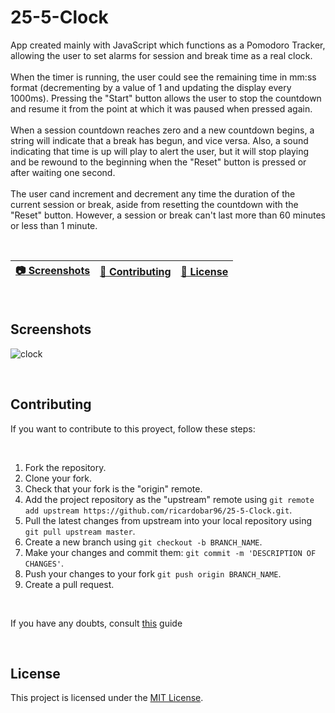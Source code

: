 # 25-5-Clock
App created mainly with JavaScript which functions as a Pomodoro Tracker, allowing the user to set alarms for session and break time as a real clock.
<br>
<br>
When the timer is running, the user could see the remaining time in mm:ss format (decrementing by a value of 1 and updating the display every 1000ms). Pressing the "Start" button allows the user to stop the countdown and resume it from the point at which it was paused when pressed again.
<br>
<br>
When a session countdown reaches zero and a new countdown begins, a string will indicate that a break has begun, and vice versa. Also, a sound indicating that time is up will play to alert the user, but it will stop playing and be rewound to the beginning when the "Reset" button is pressed or after waiting one second.
<br>
<br>
The user cand increment and decrement any time the duration of the current session or break, aside from resetting the countdown with the "Reset" button. However, a session or break can't last more than 60 minutes or less than 1 minute.

<br>

| [:camera: Screenshots](#screenshots) | [🤝 Contributing](#contributing) | [🔖 License](#license) |
|  -------- | ----------- | ----------- |

<br>

## Screenshots

![clock](https://github.com/ricardobar96/25-5-Clock/assets/73242474/13116f12-6907-44cf-9091-ca304fc9c717)

<br>

## Contributing
If you want to contribute to this proyect, follow these steps:

<br>

1. Fork the repository.
3. Clone your fork.
4. Check that your fork is the "origin" remote.
5. Add the project repository as the "upstream" remote using `git remote add upstream https://github.com/ricardobar96/25-5-Clock.git`.
6. Pull the latest changes from upstream into your local repository using `git pull upstream master`.
7. Create a new branch using `git checkout -b BRANCH_NAME`.
8. Make your changes and commit them: `git commit -m 'DESCRIPTION OF CHANGES'`.
9. Push your changes to your fork `git push origin BRANCH_NAME`.
10. Create a pull request.
 
<br>

If you have any doubts, consult [this](https://www.dataschool.io/how-to-contribute-on-github/) guide

<br>

## License
This project is licensed under the [MIT License](LICENSE.txt).
